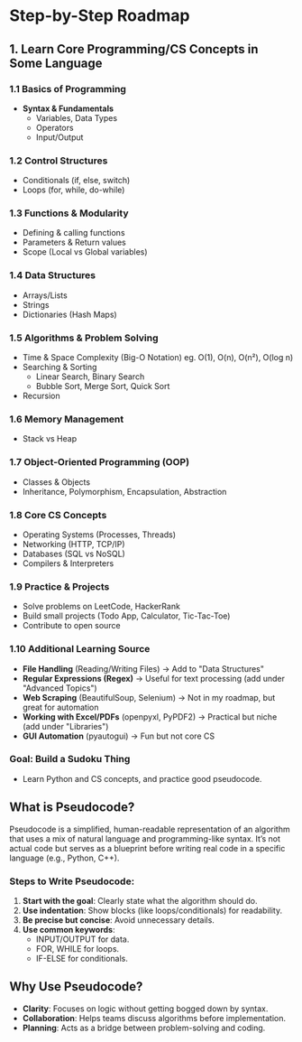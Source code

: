 # Step-by-Step Roadmap

## 1. Learn Core Programming/CS Concepts in Some Language

### 1.1 Basics of Programming
- **Syntax & Fundamentals**
  - Variables, Data Types
  - Operators
  - Input/Output

### 1.2 Control Structures
- Conditionals (if, else, switch)
- Loops (for, while, do-while)

### 1.3 Functions & Modularity
- Defining & calling functions
- Parameters & Return values
- Scope (Local vs Global variables)

### 1.4 Data Structures
- Arrays/Lists
- Strings
- Dictionaries (Hash Maps)

### 1.5 Algorithms & Problem Solving
- Time & Space Complexity (Big-O Notation) eg. O(1), O(n), O(n²), O(log n)
- Searching & Sorting
  - Linear Search, Binary Search
  - Bubble Sort, Merge Sort, Quick Sort
- Recursion

### 1.6 Memory Management
- Stack vs Heap

### 1.7 Object-Oriented Programming (OOP)
- Classes & Objects
- Inheritance, Polymorphism, Encapsulation, Abstraction

### 1.8 Core CS Concepts
- Operating Systems (Processes, Threads)
- Networking (HTTP, TCP/IP)
- Databases (SQL vs NoSQL)
- Compilers & Interpreters

### 1.9 Practice & Projects
- Solve problems on LeetCode, HackerRank
- Build small projects (Todo App, Calculator, Tic-Tac-Toe)
- Contribute to open source

### 1.10 Additional Learning Source
- **File Handling** (Reading/Writing Files) → Add to "Data Structures"
- **Regular Expressions (Regex)** → Useful for text processing (add under "Advanced Topics")
- **Web Scraping** (BeautifulSoup, Selenium) → Not in my roadmap, but great for automation
- **Working with Excel/PDFs** (openpyxl, PyPDF2) → Practical but niche (add under "Libraries")
- **GUI Automation** (pyautogui) → Fun but not core CS

### Goal: Build a Sudoku Thing
- Learn Python and CS concepts, and practice good pseudocode.

## What is Pseudocode?
Pseudocode is a simplified, human-readable representation of an algorithm that uses a mix of natural language and programming-like syntax. It’s not actual code but serves as a blueprint before writing real code in a specific language (e.g., Python, C++).

### Steps to Write Pseudocode:
1. **Start with the goal**: Clearly state what the algorithm should do.
2. **Use indentation**: Show blocks (like loops/conditionals) for readability.
3. **Be precise but concise**: Avoid unnecessary details.
4. **Use common keywords**:
   - INPUT/OUTPUT for data.
   - FOR, WHILE for loops.
   - IF-ELSE for conditionals.

## Why Use Pseudocode?
- **Clarity**: Focuses on logic without getting bogged down by syntax.
- **Collaboration**: Helps teams discuss algorithms before implementation.
- **Planning**: Acts as a bridge between problem-solving and coding.
```